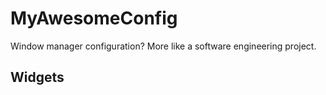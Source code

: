 # MyAwesomeConfig

Window manager configuration? More like a software engineering project.

## Widgets
